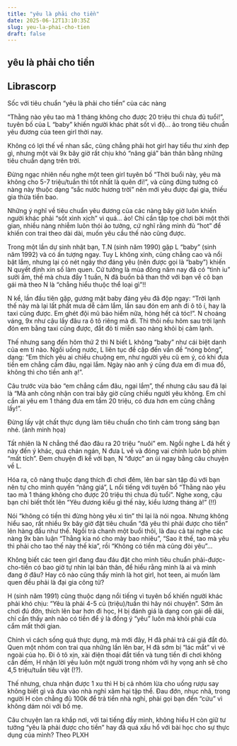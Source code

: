 ```yaml
---
title: "yêu là phải cho tiền"
date: 2025-06-12T13:10:35Z
slug: yeu-la-phai-cho-tien
draft: false
---
```


## yêu là phải cho tiền

## Librascorp

Sốc với tiêu chuẩn “yêu là phải cho tiền” của các nàng

“Thằng nào yêu tao mà 1 tháng không cho được 20 triệu thì chưa đủ tuổi!”, tuyên bố của L “baby” khiến người khác phát sốt vì độ... ảo trong tiêu chuẩn yêu đương của teen girl thời nay.

Không có lợi thế về nhan sắc, cũng chẳng phải hot girl hay tiểu thư xinh đẹp gì, nhưng một vài 9x bây giờ rất chịu khó “nâng giá” bản thân bằng những tiêu chuẩn dạng trên trời.
 
Đừng ngạc nhiên nếu nghe một teen girl tuyên bố “Thời buổi này, yêu mà không cho 5-7 triệu/tuần thì tốt nhất là quên đi!”, và cũng đừng tưởng cô nàng này thuộc dạng “sắc nước hương trời” nên mới yêu được đại gia, thiếu gia thừa tiền bao.
 
Những ý nghĩ về tiêu chuẩn yêu đương của các nàng bây giờ luôn khiến người khác phải “sốt xình xịch” vì quá... ảo! Chỉ cần tập tọe chơi bời một thời gian, nhiều nàng nhiễm luôn thói ảo tưởng, cứ nghĩ rằng mình đủ “hot” để khiến con trai theo dài dài, muốn yêu cầu thế nào cũng được.
 
Trong một lần dự sinh nhật bạn, T.N (sinh năm 1990) gặp L “baby” (sinh năm 1992) và có ấn tượng ngay. Tuy L không xinh, cũng chẳng cao và nổi bật lắm, nhưng lại có nét ngây thơ đáng yêu (nên được gọi là “baby”) khiến N quyết định xin số làm quen. Cứ tưởng là mùa đông năm nay đã có “tình iu” sưởi ấm, thế mà chưa đầy 1 tuần, N đã buồn bã than thở với bạn về cô bạn gái mà theo N là “chẳng hiểu thuộc thể loại gì”!!
 
N kể, lần đầu tiên gặp, gương mặt baby đáng yêu đã độp ngay: “Trời lạnh thế này mà lại lất phất mưa dễ cảm lắm, lần sau đón em anh đi ô tô í, hay là taxi cũng được. Em ghét đội mũ bảo hiểm nữa, hỏng hết cả tóc!”. N choáng váng, 9x như cậu lấy đâu ra ô tô riêng mà đi. Thì thôi nếu hôm sau trời lạnh đón em bằng taxi cũng được, đắt đỏ tí miễn sao nàng khỏi bị cảm lạnh.
 
Thế nhưng sang đến hôm thứ 2 thì N biết L không “baby” như cái biệt danh của em tí nào. Ngồi uống nước, L liên tục đề cập đến vấn đề “nóng bỏng”, dạng: “Em thích yêu ai chiều chuộng em, như người yêu cũ em ý, có khi đưa tiền em chẳng cầm đâu, ngại lắm. Ngày nào anh ý cũng đưa em đi mua đồ, không thì cho tiền anh ạ!”.
 
Câu trước vừa bảo “em chẳng cầm đâu, ngại lắm”, thế nhưng câu sau đã lại là “Mà anh công nhận con trai bây giờ cũng chiều người yêu không. Em chỉ cần ai yêu em 1 tháng đưa em tầm 20 triệu, có đưa hơn em cũng chẳng lấy!”.
 

Đừng lấy vật chất thực dụng làm tiêu chuẩn cho tình cảm trong sáng bạn nhé. (ảnh minh họa)
 
Tất nhiên là N chẳng thể đào đâu ra 20 triệu “nuôi” em. Ngồi nghe L đá hết ý này đến ý khác, quá chán ngán, N đưa L về và đóng vai chính luôn bộ phim “mất tích”. Đem chuyện đi kể với bạn, N “được” an ủi ngay bằng câu chuyện về L.
 
Hóa ra, cô nàng thuộc dạng thích đi chơi đêm, lên bar sàn tập đú với bạn nên tự cho mình quyền “nâng giá”, L nổi tiếng với tuyên bố “Thằng nào yêu tao mà 1 tháng không cho được 20 triệu thì chưa đủ tuổi”. Nghe xong, cậu bạn chỉ biết thốt lên “Yêu đương kiểu gì thế này, kiểu lương tháng à!” (!!)
 
Nói “không có tiền thì đừng hòng yêu xì tin” thì lại là nói ngoa. Nhưng không hiểu sao, rất nhiều 9x bây giờ đặt tiêu chuẩn “đã yêu thì phải được cho tiền” lên hàng đầu như thế. Ngồi trà chanh một buổi thôi, là đau cả tai nghe các nàng 9x bàn luận “Thằng kia nó cho mày bao nhiêu”, “Sao ít thế, tao mà yêu thì phải cho tao thế này thế kia”, rồi “Không có tiền mà cũng đòi yêu”...
 
Không biết các teen girl đang đau đáu đặt cho mình tiêu chuẩn phải-được-cho-tiền có bao giờ tự nhìn lại bản thân, để hiểu rằng mình là ai và mình đang ở đâu? Hay cô nào cũng thấy mình là hot girl, hot teen, ai muốn làm quen đều phải là đại gia công tử?
 
H (sinh năm 1991) cũng thuộc dạng nổi tiếng vì tuyên bố khiến người khác phải khó chịu: “Yêu là phải 4-5 củ (triệu)/tuần thì hãy nói chuyện”. Sớm ăn chơi đú đởn, thích lên bar hơn đi học, H bị đánh giá là dạng con gái dễ dãi, chỉ cần thấy anh nào có tiền để ý là đồng ý “yêu” luôn mà khỏi phải cưa cẩm mất thời gian.
 
Chính vì cách sống quá thực dụng, mà mới đây, H đã phải trả cái giá đắt đỏ. Quen một nhóm con trai qua những lần lên bar, H đã sớm bị “lác mắt” vì vẻ ngoài của họ. Đi ô tô xịn, xài điện thoại đắt tiền và tung tiền đi chơi không cần đếm, H nhận lời yêu luôn một người trong nhóm với hy vọng anh sẽ cho 4,5 triệu/tuần tiêu vặt (!?).
 
Thế nhưng, chưa nhận được 1 xu thì H bị cả nhóm lừa cho uống rượu say không biết gì và đưa vào nhà nghỉ xâm hại tập thể. Đau đớn, nhục nhã, trong người H còn chẳng đủ 100k để trả tiền nhà nghỉ, phải gọi bạn đến “cứu” vì không dám nói với bố mẹ.
 
Câu chuyện lan ra khắp nơi, với tai tiếng đầy mình, không hiểu H còn giữ tư tưởng “yêu là phải được cho tiền” hay đã quá xấu hổ với bài học cho sự thực dụng của mình?
 Theo PLXH